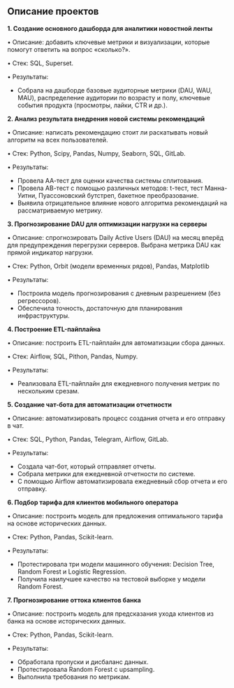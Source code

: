 ## Описание проектов

**1. Создание основного дашборда для аналитики новостной ленты**

• Описание:  добавить ключевые метрики и визуализации, которые помогут ответить на вопрос «сколько?».

• Стек: SQL, Superset.

• Результаты:

- Собрала на дашборде базовые аудиторные метрики (DAU, WAU, MAU), распределение аудитории по возрасту и полу, ключевые события продукта (просмотры, лайки, CTR и др.).

**2. Анализ результата внедрения новой системы рекомендаций**

• Описание: написать рекомендацию стоит ли раскатывать новый алгоритм на всех пользователей.

• Стек: Python, Scipy, Pandas, Numpy, Seaborn, SQL, GitLab.

• Результаты:

- Провела АА-тест для оценки качества системы сплитования. 
- Провела АВ-тест с помощью различных методов: t-тест, тест Манна-Уитни, Пуассоновский бутстреп, бакетное преобразование.
- Выявила отрицательное влияние нового алгоритма рекомендаций на рассматриваемую метрику.

**3. Прогнозирование DAU для оптимизации нагрузки на серверы**

• Описание: спрогнозировать Daily Active Users (DAU) на месяц вперёд для предупреждения перегрузки серверов. Выбрана метрика DAU как прямой индикатор нагрузки.

• Стек: Python, Orbit (модели временных рядов), Pandas, Matplotlib

• Результаты:

- Построила модель прогнозирования с дневным разрешением (без регрессоров).
- Обеспечила точность, достаточную для планирования инфраструктуры.

**4. Построение ETL-пайплайна**
   
• Описание: построить ETL-пайплайн для автоматизации сбора данных.

• Стек: Airflow, SQL, Pithon, Pandas, Numpy.

• Результаты:

- Реализовала ETL-пайплайн для ежедневного получения метрик по нескольким срезам.

**5. Создание чат-бота для автоматизации отчетности**
   
• Описание: автоматизировать процесс создания отчета и его отправку в чат.

• Стек: SQL, Python, Pandas, Telegram, Airflow, GitLab.

• Результаты:

- Создала чат-бот, который отправляет отчеты.
- Собрала метрики для ежедневной отчетности по системе.
- С помощью Airflow автоматизировала ежедневный сбор отчета и его отправку.

**6. Подбор тарифа для клиентов мобильного оператора**

• Описание:  построить модель для предложения оптимального тарифа на основе исторических данных.

• Стек: Python, Pandas, Scikit-learn.

• Результаты:

- Протестировала три модели машинного обучения: Decision Tree, Random Forest и Logistic Regression.
- Получила наилучшее качество на тестовой выборке у модели Random Forest.

**7. Прогнозирование оттока клиентов банка**

• Описание:  построить модель для предсказания ухода клиентов из банка на основе исторических данных.

• Стек: Python, Pandas, Scikit-learn.

• Результаты:

- Обработала пропуски и дисбаланс данных.
- Протестировала Random Forest с upsampling.
- Выполнила требования по метрикам.
